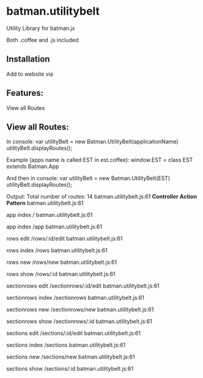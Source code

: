 batman.utilitybelt
==================
Utility Library for batman.js

Both .coffee and .js included

Installation
--------
Add to website via   <script src="/app/vendor/batman.utilitybelt.js" type="text/javascript"></script>

Features:
--------
View all Routes


View all Routes:
--------
In console:
var utilityBelt = new Batman.UtilityBelt(applicationName)
utilityBelt.displayRoutes();

Example (apps name is called EST in est.coffee):
window.EST = class EST extends Batman.App

And then in console:
var utilityBelt = new Batman.UtilityBelt(EST)
utilityBelt.displayRoutes();

Output:
Total number of routes: 14 batman.utilitybelt.js:61
__Controller__        __Action__      __Pattern__                      batman.utilitybelt.js:61

app                   index           /                                batman.utilitybelt.js:61

app                   index           /app                             batman.utilitybelt.js:61

rows                  edit            /rows/:id/edit                   batman.utilitybelt.js:61

rows                  index           /rows                            batman.utilitybelt.js:61

rows                  new             /rows/new                        batman.utilitybelt.js:61

rows                  show            /rows/:id                        batman.utilitybelt.js:61

sectionrows           edit            /sectionrows/:id/edit            batman.utilitybelt.js:61

sectionrows           index           /sectionrows                     batman.utilitybelt.js:61

sectionrows           new             /sectionrows/new                 batman.utilitybelt.js:61

sectionrows           show            /sectionrows/:id                 batman.utilitybelt.js:61

sections              edit            /sections/:id/edit               batman.utilitybelt.js:61

sections              index           /sections                        batman.utilitybelt.js:61

sections              new             /sections/new                    batman.utilitybelt.js:61

sections              show            /sections/:id                    batman.utilitybelt.js:61

